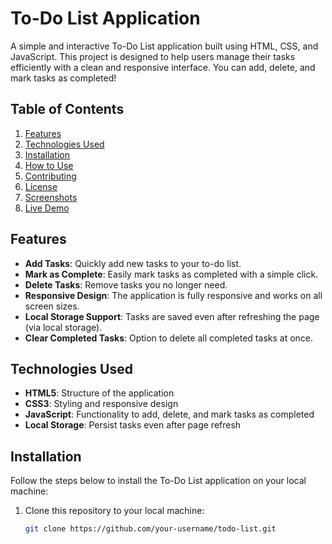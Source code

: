 # To-Do List Application

A simple and interactive To-Do List application built using HTML, CSS, and JavaScript. This project is designed to help users manage their tasks efficiently with a clean and responsive interface. You can add, delete, and mark tasks as completed!

## Table of Contents
1. [Features](#features)
2. [Technologies Used](#technologies-used)
3. [Installation](#installation)
4. [How to Use](#how-to-use)
5. [Contributing](#contributing)
6. [License](#license)
7. [Screenshots](#screenshots)
8. [Live Demo](#live-demo)

## Features

- **Add Tasks**: Quickly add new tasks to your to-do list.
- **Mark as Complete**: Easily mark tasks as completed with a simple click.
- **Delete Tasks**: Remove tasks you no longer need.
- **Responsive Design**: The application is fully responsive and works on all screen sizes.
- **Local Storage Support**: Tasks are saved even after refreshing the page (via local storage).
- **Clear Completed Tasks**: Option to delete all completed tasks at once.

## Technologies Used

- **HTML5**: Structure of the application
- **CSS3**: Styling and responsive design
- **JavaScript**: Functionality to add, delete, and mark tasks as completed
- **Local Storage**: Persist tasks even after page refresh

## Installation

Follow the steps below to install the To-Do List application on your local machine:

1. Clone this repository to your local machine:
   ```bash
   git clone https://github.com/your-username/todo-list.git
